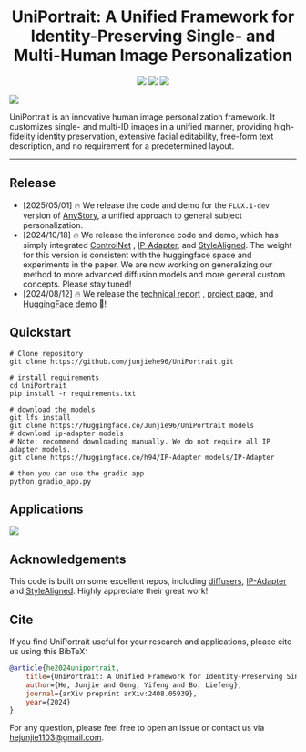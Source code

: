 <div align="center">
<h1>UniPortrait: A Unified Framework for Identity-Preserving Single- and Multi-Human Image Personalization</h1>

<a href='https://aigcdesigngroup.github.io/UniPortrait-Page/'><img src='https://img.shields.io/badge/Project-Page-green'></a>
<a href='https://arxiv.org/abs/2408.05939'><img src='https://img.shields.io/badge/Technique-Report-red'></a>
<a href='https://huggingface.co/spaces/Junjie96/UniPortrait'><img src='https://img.shields.io/badge/%F0%9F%A4%97%20Hugging%20Face-Spaces-blue'></a>

</div>

<img src='assets/highlight.png'>

UniPortrait is an innovative human image personalization framework. It customizes single- and multi-ID images in a
unified manner, providing high-fidelity identity preservation, extensive facial editability, free-form text description,
and no requirement for a predetermined layout.

---

## Release

- [2025/05/01] 🔥 We release the code and demo for the `FLUX.1-dev` version of [AnyStory](https://github.com/junjiehe96/AnyStory), a unified approach to general subject personalization.
- [2024/10/18] 🔥 We release the inference code and demo, which has simply
  integrated [ControlNet](https://github.com/lllyasviel/ControlNet)
  , [IP-Adapter](https://github.com/tencent-ailab/IP-Adapter),
  and [StyleAligned](https://github.com/google/style-aligned). The weight for this version is consistent with the
  huggingface space and experiments in the paper. We are now working on generalizing our method to more advanced
  diffusion models and more general custom concepts. Please stay tuned!
- [2024/08/12] 🔥 We release the [technical report](https://arxiv.org/abs/2408.05939)
  , [project page](https://aigcdesigngroup.github.io/UniPortrait-Page/),
  and [HuggingFace demo](https://huggingface.co/spaces/Junjie96/UniPortrait) 🤗!

## Quickstart

```shell
# Clone repository
git clone https://github.com/junjiehe96/UniPortrait.git

# install requirements
cd UniPortrait
pip install -r requirements.txt

# download the models
git lfs install
git clone https://huggingface.co/Junjie96/UniPortrait models
# download ip-adapter models 
# Note: recommend downloading manually. We do not require all IP adapter models.
git clone https://huggingface.co/h94/IP-Adapter models/IP-Adapter

# then you can use the gradio app
python gradio_app.py
```

## Applications

<img src='assets/application.png'>

## **Acknowledgements**

This code is built on some excellent repos, including [diffusers](https://github.com/huggingface/diffusers), [IP-Adapter](https://github.com/tencent-ailab/IP-Adapter) and [StyleAligned](https://github.com/google/style-aligned). Highly appreciate their great work!

## Cite

If you find UniPortrait useful for your research and applications, please cite us using this BibTeX:

```bibtex
@article{he2024uniportrait,
    title={UniPortrait: A Unified Framework for Identity-Preserving Single-and Multi-Human Image Personalization},
    author={He, Junjie and Geng, Yifeng and Bo, Liefeng},
    journal={arXiv preprint arXiv:2408.05939},
    year={2024}
}
```

For any question, please feel free to open an issue or contact us via hejunjie1103@gmail.com.
